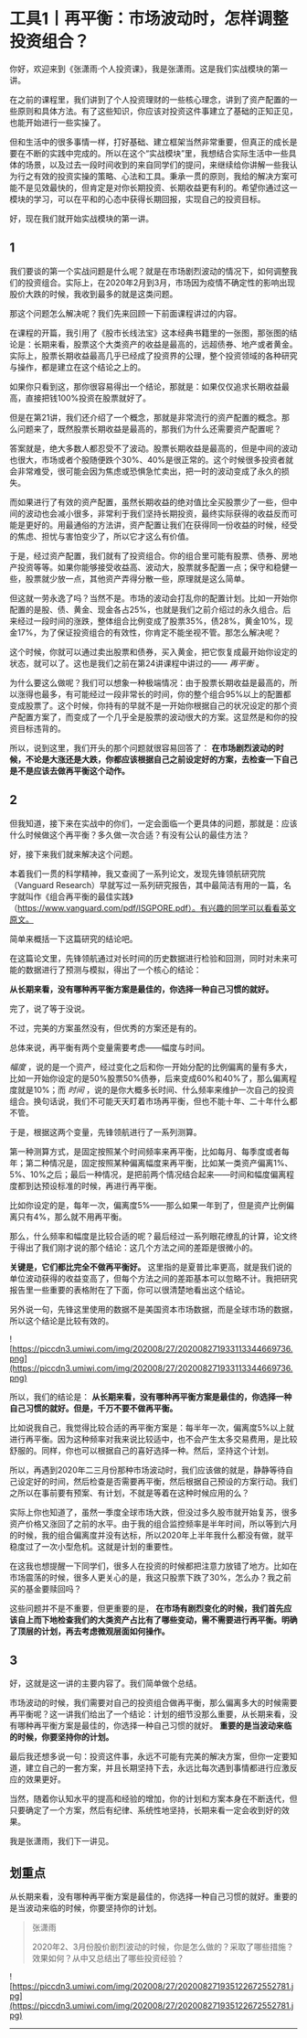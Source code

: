 # 工具1丨再平衡：市场波动时，怎样调整投资组合？

你好，欢迎来到《张潇雨·个人投资课》，我是张潇雨。这是我们实战模块的第一讲。

在之前的课程里，我们讲到了个人投资理财的一些核心理念，讲到了资产配置的一些原则和具体方法。有了这些知识，你应该对投资这件事建立了基础的正知正见，也能开始进行一些实操了。

但和生活中的很多事情一样，打好基础、建立框架当然非常重要，但真正的成长是要在不断的实践中完成的。所以在这个“实战模块”里，我想结合实际生活中一些具体的场景，以及过去一段时间收到的来自同学们的提问，来继续给你讲解一些我认为行之有效的投资实操的策略、心法和工具。秉承一贯的原则，我给的解决方案可能不是见效最快的，但肯定是对你长期投资、长期收益更有利的。希望你通过这一模块的学习，可以在平和的心态中获得长期回报，实现自己的投资目标。

好，现在我们就开始实战模块的第一讲。

## 1

我们要谈的第一个实战问题是什么呢？就是在市场剧烈波动的情况下，如何调整我们的投资组合。实际上，在2020年2月到3月，市场因为疫情不确定性的影响出现股价大跌的时候，我收到最多的就是这类问题。

那这个问题怎么解决呢？我们先来回顾一下前面课程讲过的内容。

在课程的开篇，我引用了《股市长线法宝》这本经典书籍里的一张图，那张图的结论是：长期来看，股票这个大类资产的收益是最高的，远超债券、地产或者黄金。实际上，股票长期收益最高几乎已经成了投资界的公理，整个投资领域的各种研究与操作，都是建立在这个结论之上的。

如果你只看到这，那你很容易得出一个结论，那就是：如果仅仅追求长期收益最高，直接把钱100%投资在股票就好了。

但是在第21讲，我们还介绍了一个概念，那就是非常流行的资产配置的概念。那么问题来了，既然股票长期收益是最高的，那我们为什么还需要资产配置呢？

答案就是，绝大多数人都忍受不了波动。股票长期收益是最高的，但是中间的波动也很大，市场或者个股随便跌个30%、40%是很正常的。这个时候很多投资者就会非常难受，很可能会因为焦虑或恐惧急忙卖出，把一时的波动变成了永久的损失。

而如果进行了有效的资产配置，虽然长期收益的绝对值比全买股票少了一些，但中间的波动也会减小很多，非常利于我们坚持长期投资，最终实际获得的收益反而可能是更好的。用最通俗的方法讲，资产配置让我们在获得同一份收益的时候，经受的焦虑、担忧与害怕变少了，所以它才这么有价值。

于是，经过资产配置，我们就有了投资组合。你的组合里可能有股票、债券、房地产投资等等。如果你能够接受收益高、波动大，股票就多配置一点；保守和稳健一些，股票就少放一点，其他资产弄得分散一些，原理就是这么简单。

但这就一劳永逸了吗？当然不是。市场的波动会打乱你的配置计划。比如一开始你配置的是股、债、黄金、现金各占25%，也就是我们之前介绍过的永久组合。后来经过一段时间的涨跌，整体组合比例变成了股票35%，债28%，黄金10%，现金17%，为了保证投资组合的有效性，你肯定不能坐视不管。那怎么解决呢？

这个时候，你就可以通过卖出股票和债券，买入黄金，把它恢复成最开始你设定的状态，就可以了。这也是我们之前在第24讲课程中讲过的—— *再平衡* 。

为什么要这么做呢？我们可以想象一种极端情况：由于股票长期收益是最高的，所以涨得也最多，有可能经过一段非常长的时间，你的整个组合95%以上的配置都变成股票了。这个时候，你持有的早就不是一开始你根据自己的状况设定的那个资产配置方案了，而变成了一个几乎全是股票的波动很大的方案。这显然是和你的投资目标违背的。

所以，说到这里，我们开头的那个问题就很容易回答了： **在市场剧烈波动的时候，不论是大涨还是大跌，你都应该根据自己之前设定好的方案，去检查一下自己是不是应该去做再平衡这个动作。**

## 2

但我知道，接下来在实战中的你们，一定会面临一个更具体的问题，那就是：应该什么时候做这个再平衡？多久做一次合适？有没有公认的最佳方法？

好，接下来我们就来解决这个问题。

本着我们一贯的科学精神，我又查阅了一系列论文，发现先锋领航研究院（Vanguard Research）早就写过一系列研究报告，其中最简洁有用的一篇，名字就叫作《组合再平衡的最佳实践》（https://www.vanguard.com/pdf/ISGPORE.pdf）。有兴趣的同学可以看看英文原文。

简单来概括一下这篇研究的结论吧。

在这篇论文里，先锋领航通过对长时间的历史数据进行检验和回测，同时对未来可能的数据进行了预测与模拟，得出了一个核心的结论：

 **从长期来看，没有哪种再平衡方案是最佳的，你选择一种自己习惯的就好。**

完了，说了等于没说。

不过，完美的方案虽然没有，但优秀的方案还是有的。

总体来说，再平衡有两个变量需要考虑——幅度与时间。

 *幅度* ，说的是一个资产，经过变化之后和你一开始分配的比例偏离的量有多大，比如一开始你设定的是50%股票50%债券，后来变成60%和40%了，那么偏离程度就是10%；而 *时间* ，说的是你大概多长时间、什么频率来维护一次自己的投资组合。换句话说，我们不可能天天盯着市场再平衡，但也不能十年、二十年什么都不管。

于是，根据这两个变量，先锋领航进行了一系列测算。

第一种测算方式，是固定按照某个时间频率来再平衡，比如每月、每季度或者每年；第二种情况是，固定按照某种偏离幅度来再平衡，比如某一类资产偏离1%、5%、10%之后；最后一种情况，是把前两个情况结合起来——时间和幅度偏离程度都到达预设标准的时候，再进行再平衡。

比如你设定的是，每年一次，偏离度5%——那么如果一年到了，但是资产比例偏离只有4%，那么就不用再平衡。

那么，什么频率和幅度是比较合适的呢？最后经过一系列眼花缭乱的计算，论文终于得出了我们刚才说的那个结论：这几个方法之间的差距是很微小的。

 **关键是，它们都比完全不做再平衡好。** 这里指的是夏普比率更高，就是我们说的单位波动获得的收益变高了，但每个方法之间的差距基本可以忽略不计。我把研究报告里一些重要的表格附在了下面，你可以很清楚地看出这个结论。

另外说一句，先锋这里使用的数据不是美国资本市场数据，而是全球市场的数据，所以这个结论是比较有效的。

![https://piccdn3.umiwi.com/img/202008/27/202008271933113344669736.png](https://piccdn3.umiwi.com/img/202008/27/202008271933113344669736.png)

所以，我们的结论是： **从长期来看，没有哪种再平衡方案是最佳的，你选择一种自己习惯的就好。但是，千万不要不做再平衡。**

比如说我自己，我觉得比较合适的再平衡方案是：每半年一次，偏离度5%以上就进行再平衡。因为这种频率对我来说比较适中，也不会产生太多交易费用，是比较舒服的。同样，你也可以根据自己的喜好选择一种。然后，坚持这个计划。

所以，再遇到2020年二三月份那种市场波动时，我们应该做的就是，静静等待自己设定好的时间，然后检查是否需要再平衡，然后根据自己预设的方案行动。我们之所以在事前要有预案、有计划，不就是等着在这种时候应用的么？

实际上你也知道了，虽然一季度全球市场大跌，但没过多久股市就开始复苏，很多资产价格又涨回了之前的水平。由于我的组合监控频率是半年时间，所以等到六月的时候，我的组合偏离度并没有达标，所以2020年上半年我什么都没有做，就平稳度过了一次小型危机。这就是计划的重要性。

在这我也想提醒一下同学们，很多人在投资的时候都把注意力放错了地方。比如在市场震荡的时候，很多人更关心的是，我这只股票下跌了30%，怎么办？我之前买的基金要赎回吗？

这些问题并不是不重要，但更重要的是， **在市场有剧烈变化的时候，我们首先应该自上而下地检查我们的大类资产占比有了哪些变动，需不需要进行再平衡。明确了顶层的计划，再去考虑微观层面如何操作。**

## 3

好，这就是这一讲的主要内容了。我们简单做个总结。

市场波动的时候，我们需要对自己的投资组合做再平衡，那么偏离多大的时候需要再平衡呢？这一讲我们给出了一个结论：计划的细节没那么重要，从长期来看，没有哪种再平衡方案是最佳的，你选择一种自己习惯的就好。 **重要的是当波动来临的时候，你要坚持你的计划。**

最后我还想多说一句：投资这件事，永远不可能有完美的解决方案，但你一定要知道，建立自己的一套方案，并且长期坚持下去，永远比每次遇到事情都进行应激反应的效果更好。

当然，随着你认知水平的提高和经验的增加，你的计划和方案本身在不断迭代，但只要确定了一个方案，然后有纪律、系统性地坚持，长期来看一定会收到好的效果。

我是张潇雨，我们下一讲见。

## 划重点

从长期来看，没有哪种再平衡方案是最佳的，你选择一种自己习惯的就好。重要的是当波动来临的时候，你要坚持你的计划。

> 张潇雨
> 
> 2020年2、3月份股价剧烈波动的时候，你是怎么做的？采取了哪些措施？效果如何？从中又总结出了哪些投资经验？

![https://piccdn3.umiwi.com/img/202008/27/202008271935122672552781.jpg](https://piccdn3.umiwi.com/img/202008/27/202008271935122672552781.jpg)

---
